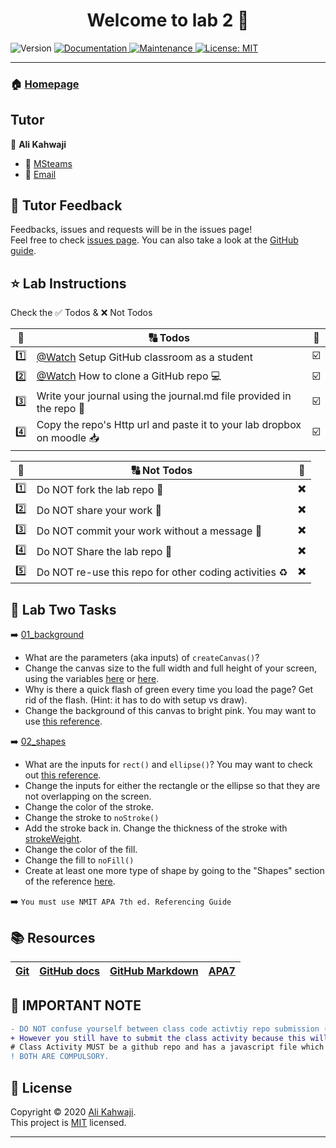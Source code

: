 <h1 align="center">Welcome to lab 2 👋</h1>
<p>
  <img alt="Version" src="https://img.shields.io/badge/version-1.0.0-blue.svg?cacheSeconds=2592000" />
  <a href="https://github.com/alikahwaji/Lab-template#readme" target="_blank">
    <img alt="Documentation" src="https://img.shields.io/badge/documentation-yes-brightgreen.svg" />
  </a>
  <a href="https://github.com/alikahwaji/Lab-template/graphs/commit-activity" target="_blank">
    <img alt="Maintenance" src="https://img.shields.io/badge/Maintained%3F-yes-green.svg" />
  </a>
  <a href="https://github.com/alikahwaji/Lab-template/blob/master/LICENSE" target="_blank">
    <img alt="License: MIT" src="https://img.shields.io/github/license/alikahwaji/lab-template" />
  </a>
</p>

***

### 🏠 [Homepage](https://github.com/alikahwaji/Lab-template#readme)

## Tutor

👤 **Ali Kahwaji**

* :school: [MSteams](https://teams.microsoft.com/l/team/19%3a1b496be02a4249c2acd41097f307dfcf%40thread.tacv2/conversations?groupId=3b29c958-d7ed-4381-9f29-d55afcdc54b0&tenantId=d270022d-f990-4b41-9ce0-468f043eef4f)
* :e-mail: [Email](ali.kahwaji@nmit.ac.nz)


## 🤝 Tutor Feedback

Feedbacks, issues and requests will be in the issues page!<br />Feel free to check [issues page](https://github.com/alikahwaji/Lab-template/issues). You can also take a look at the [GitHub guide](https://guides.github.com/).

## ⭐️ Lab Instructions 

Check the :white_check_mark: Todos & :x: Not Todos 

|:1234:|:capital_abcd: Todos|:passport_control:|
|:-:|---|---|
|:one:|[@Watch](https://www.youtube.com/watch?v=fRLZIUxva5Q) Setup GitHub classroom as a student|:ballot_box_with_check:|
|:two:|[@Watch](https://www.youtube.com/watch?v=yXT1ElMEkW8) How to clone a GitHub repo :computer:|:ballot_box_with_check:|
|:three:|Write your journal using the journal.md file provided in the repo :pencil:|:ballot_box_with_check:|
|:four:|Copy the repo's Http url and paste it to your lab dropbox on moodle :inbox_tray:|:ballot_box_with_check:|

|:1234:|:capital_abcd: Not Todos|:passport_control:|
|:-:|---|---|
|:one:|Do NOT fork the lab repo :trident:|:heavy_multiplication_x:|
|:two:|Do NOT share your work :lock_with_ink_pen:|:heavy_multiplication_x:|
|:three:|Do NOT commit your work without a message :incoming_envelope:|:heavy_multiplication_x:|
|:four:|Do NOT Share the lab repo :closed_lock_with_key:|:heavy_multiplication_x:|
|:five:|Do NOT re-use this repo for other coding activities :recycle:|:heavy_multiplication_x:|

## :page_facing_up: Lab Two Tasks 

:arrow_right: [01_background](./01_background/sketch.js)

- What are the parameters (aka inputs) of `createCanvas()`?
- Change the canvas size to the full width and full height of your screen, using the variables [here](https://p5js.org/reference/#/p5/displayHeight) or [here](https://p5js.org/reference/#/p5/windowHeight).
- Why is there a quick flash of green every time you load the page? Get rid of the flash. (Hint: it has to do with setup vs draw).
- Change the background of this canvas to bright pink. You may want to use [this reference](https://p5js.org/reference/#/p5/background).

:arrow_right: [02_shapes](./02_shapes/sketch.js)

- What are the inputs for `rect()` and `ellipse()`? You may want to check out [this reference](https://p5js.org/reference/#/p5/ellipse).
- Change the inputs for either the rectangle or the ellipse so that they are not overlapping on the screen.
- Change the color of the stroke.
- Change the stroke to `noStroke()`
- Add the stroke back in. Change the thickness of the stroke with [strokeWeight](https://p5js.org/reference/#/p5/strokeWeight).
- Change the color of the fill.
- Change the fill to `noFill()`
- Create at least one more type of shape by going to the "Shapes" section of the reference [here](https://p5js.org/reference/).


:arrow_right: `You must use NMIT APA 7th ed. Referencing Guide`



## :books: Resources 

|[Git](https://git-scm.com/docs)|[GitHub docs](https://guides.github.com/)|[GitHub Markdown](https://github.github.com/gfm/)|[APA7](https://ecampus.nmit.ac.nz/moodle/pluginfile.php/1568015/mod_label/intro/2020%20NMIT%20APA%20Referencing%207th%20edition%20guide.pdf?time=1587511859519)|
|---|---|---|---|

## :loudspeaker: IMPORTANT NOTE
```diff
- DO NOT confuse yourself between class code activtiy repo submission (which is not marked) and lab repo submission (which is marked!). 
+ However you still have to submit the class activity because this will show your commitmant in class. The lab submission is your homework. 
# Class Activity MUST be a github repo and has a javascript file which will be your playground for your learning, it does not need to have a journal.
! BOTH ARE COMPULSORY. 
```

## 📝 License

Copyright © 2020 [Ali Kahwaji](https://github.com/alikahwaji).<br />
This project is [MIT](https://github.com/alikahwaji/Lab-template/blob/master/LICENSE) licensed.

***
